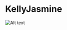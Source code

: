 # KellyJasmine
![Alt text](https://www.freepik.com/premium-ai-image/anime-landscape-with-beach-tree_45911361.png)
